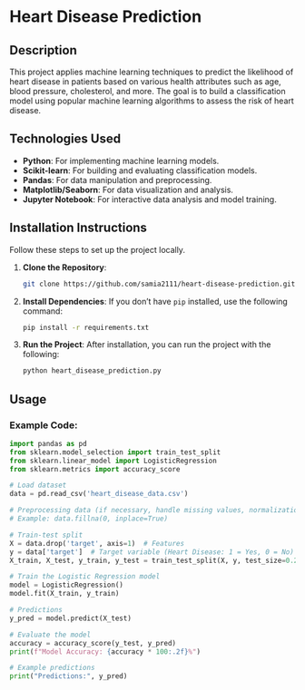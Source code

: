 # Heart Disease Prediction

## Description
This project applies machine learning techniques to predict the likelihood of heart disease in patients based on various health attributes such as age, blood pressure, cholesterol, and more. The goal is to build a classification model using popular machine learning algorithms to assess the risk of heart disease.

## Technologies Used
- **Python**: For implementing machine learning models.
- **Scikit-learn**: For building and evaluating classification models.
- **Pandas**: For data manipulation and preprocessing.
- **Matplotlib/Seaborn**: For data visualization and analysis.
- **Jupyter Notebook**: For interactive data analysis and model training.

## Installation Instructions
Follow these steps to set up the project locally.

1. **Clone the Repository**:
    ```bash
    git clone https://github.com/samia2111/heart-disease-prediction.git
    ```
2. **Install Dependencies**:
    If you don’t have `pip` installed, use the following command:
    ```bash
    pip install -r requirements.txt
    ```
3. **Run the Project**:
    After installation, you can run the project with the following:
    ```bash
    python heart_disease_prediction.py
    ```

## Usage
### Example Code:
```python
import pandas as pd
from sklearn.model_selection import train_test_split
from sklearn.linear_model import LogisticRegression
from sklearn.metrics import accuracy_score

# Load dataset
data = pd.read_csv('heart_disease_data.csv')

# Preprocessing data (if necessary, handle missing values, normalization)
# Example: data.fillna(0, inplace=True)

# Train-test split
X = data.drop('target', axis=1)  # Features
y = data['target']  # Target variable (Heart Disease: 1 = Yes, 0 = No)
X_train, X_test, y_train, y_test = train_test_split(X, y, test_size=0.2, random_state=42)

# Train the Logistic Regression model
model = LogisticRegression()
model.fit(X_train, y_train)

# Predictions
y_pred = model.predict(X_test)

# Evaluate the model
accuracy = accuracy_score(y_test, y_pred)
print(f"Model Accuracy: {accuracy * 100:.2f}%")

# Example predictions
print("Predictions:", y_pred)

